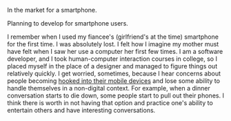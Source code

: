 In the market for a smartphone.

Planning to develop for smartphone users.

I remember when I used my fiancee's (girlfriend's at the time) smartphone for the first time. I was absolutely lost. I felt how I imagine my mother must have felt when I saw her use a computer her first few times. I am a software developer, and I took human-computer interaction courses in college, so I placed myself in the place of a designer and managed to figure things out relatively quickly. I get worried, sometimes, because I hear concerns about people becoming [hooked into their mobile devices](http://sirupsen.com/iphone/) and lose some ability to handle themselves in a non-digital context. For example, when a dinner conversation starts to die down, some people start to pull out their phones. I think there is worth in not having that option and practice one's ability to entertain others and have interesting conversations.


